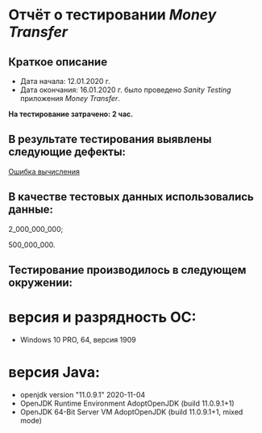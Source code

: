 # Отчёт о тестировании *Money Transfer*

## Краткое описание
- Дата начала: 12.01.2020 г. 
- Дата окончания: 16.01.2020 г. 
было проведено *Sanity Testing* приложения *Money Transfer*.

**На тестирование затрачено: 2 час.**

## В результате тестирования выявлены следующие дефекты:
[Ошибка вычисления](https://github.com/rabmail/Java_DZ2.1/issues/1#issue-787422117)


## В качестве тестовых данных использовались данные:
2_000_000_000;

500_000_000.

## Тестирование производилось в следующем окружении:

# версия и разрядность ОС: 
- Windows 10 PRO, 64, версия 1909
# версия Java:
- openjdk version "11.0.9.1" 2020-11-04
- OpenJDK Runtime Environment AdoptOpenJDK (build 11.0.9.1+1)
- OpenJDK 64-Bit Server VM AdoptOpenJDK (build 11.0.9.1+1, mixed mode)